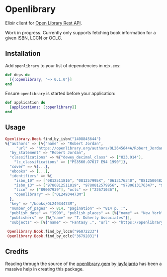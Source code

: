 # Openlibrary

Elixir client for [Open Library Rest API](https://openlibrary.org/dev/docs/restful_api).

Work in progress. Currently only supports fetching book information for a given ISBN, LCCN or OCLC.

## Installation

Add `openlibrary` to your list of dependencies in `mix.exs`:

```elixir
def deps do
  [{:openlibrary, "~> 0.1.0"}]
end
```

Ensure `openlibrary` is started before your application:

```elixir
def application do
  [applications: [:openlibrary]]
end
```

## Usage

```elixir
Openlibrary.Book.find_by_isbn("1408845644")
%{"authors" => [%{"name" => "Robert Jordan",
     "url" => "https://openlibrary.org/authors/OL2645644A/Robert_Jordan"}],
  "by_statement" => "Robert Jordan",
  "classifications" => %{"dewey_decimal_class" => ["823.914"],
    "lc_classifications" => ["PS3560.O7617 E94 1990"]},
  "cover" => %{...},
  "ebooks" => [...],
  "identifiers" => %{
    "isbn_10" => ["0812511816", "081257995X", "0613176340", "0812500482"],
    "isbn_13" => ["9780812511819", "9780812579956", "9780613176347", "9780812500486"],
    "lccn" => ["89007939"], "oclc" => ["22671036"],
    "openlibrary" => ["OL24934473M"]
  },
  "key" => "/books/OL24934473M",
  "number_of_pages" => 814, "pagination" => "814 p. :",
  "publish_date" => "1990", "publish_places" => [%{"name" => "New York"}],
  "publishers" => [%{"name" => "T. Doherty Associates"}],
  "subjects" => [%{"name" => "Fantasy .", "url" => "https://openlibrary.org/subjects/fantasy_."}]}
 
 Openlibrary.Book.find_by_lccn("96072233")
 Openlibrary.Book.find_by_oclc("36792831")
```

## Credits

Reading through the source of the [openlibrary gem](https://github.com/jayfajardo/openlibrary)
by [jayfajardo](https://github.com/jayfajardo) has been a massive help in
creating this package.


